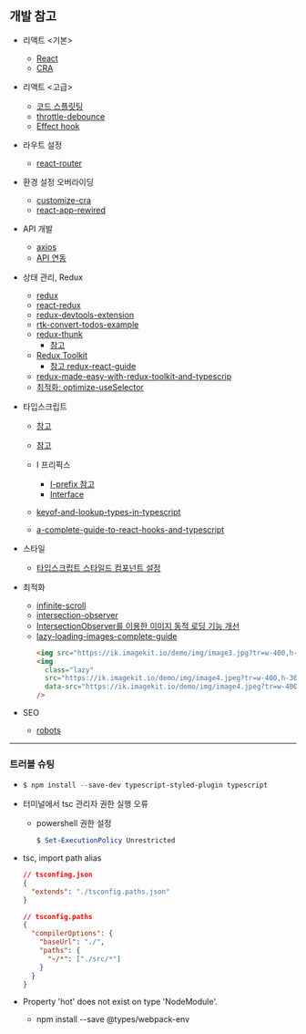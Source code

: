 ## 개발 참고

- 리액트 <기본>

  - [React](https://ko.reactjs.org/docs/getting-started.html)
  - [CRA](https://create-react-app.dev/)

* 리액트 <고급>

  - [코드 스플릿팅]()
  - [throttle-debounce]()
  - [Effect hook](https://ko.reactjs.org/docs/hooks-effect.html)

* 라우트 설정

  - [react-router](https://reacttraining.com/react-router/web/guides/quick-start)

* 환경 설정 오버라이딩

  - [customize-cra](https://github.com/arackaf/customize-cra)
  - [react-app-rewired](https://github.com/timarney/react-app-rewired)

- API 개발

  - [axios](https://github.com/axios/axios)
  - [API 연동](ttps://velog.io/@smooth97/Netflix-Clone-1-API-)

- 상태 관리, Redux

  - [redux](https://redux.js.org/introduction/getting-started)
  - [react-redux](https://github.com/reduxjs/react-redux)
  - [redux-devtools-extension](https://github.com/zalmoxisus/redux-devtools-extension)
  - [rtk-convert-todos-example](https://github.com/reduxjs/rtk-convert-todos-example)
  - [redux-thunk](https://github.com/reduxjs/redux-thunk)
    - [참고](http://react.vlpt.us/redux-middleware/04-redux-thunk.html)
  - [Redux Toolkit](https://redux-toolkit.js.org/)
    - [참고 redux-react-guide](https://www.taniarascia.com/redux-react-guide/)
  - [redux-made-easy-with-redux-toolkit-and-typescrip](https://www.mattbutton.com/redux-made-easy-with-redux-toolkit-and-typescript/)
  - [최적화: optimize-useSelector](https://react.vlpt.us/redux/08-optimize-useSelector.html)

* 타입스크립트

  - [참고](https://jeonghwan-kim.github.io/dev/2019/07/15/react-redux-ts.html)
  - [참고](https://infoscis.github.io/2017/06/19/TypeScript-handbook-advanced-types/)

  - I 프리픽스

    - [I-prefix 참고](https://github.com/microsoft/TypeScript-Handbook/issues/121)
    - [Interface](https://www.typescriptlang.org/docs/handbook/interfaces.html)

  - [keyof-and-lookup-types-in-typescript](https://mariusschulz.com/blog/keyof-and-lookup-types-in-typescript)
  - [a-complete-guide-to-react-hooks-and-typescript](https://levelup.gitconnected.com/usetypescript-a-complete-guide-to-react-hooks-and-typescript-db1858d1fb9c)

* 스타일

  - [타입스크립트 스타일드 컴포넌트 설정](https://github.com/microsoft/typescript-styled-plugin/tree/f82699d1a0027cb850118adfcdd8cf88203573dc)

* 최적화

  - [infinite-scroll](https://medium.com/@ghur2002/react%EC%97%90%EC%84%9C-infinite-scroll-%EA%B5%AC%ED%98%84%ED%95%98%EA%B8%B0-128d64ea24b5)
  - [intersection-observer](https://velog.io/@yejinh/Intersection-Observer%EB%A1%9C-%EB%AC%B4%ED%95%9C-%EC%8A%A4%ED%81%AC%EB%A1%A4-%EA%B5%AC%ED%98%84%ED%95%98%EA%B8%B0)
  - [IntersectionObserver를 이용한 이미지 동적 로딩 기능 개선](https://tech.lezhin.com/2017/07/13/intersectionobserver-overview)
  - [lazy-loading-images-complete-guide](https://imagekit.io/blog/lazy-loading-images-complete-guide/)
    ```html
    <img src="https://ik.imagekit.io/demo/img/image3.jpg?tr=w-400,h-300" />
    <img
      class="lazy"
      src="https://ik.imagekit.io/demo/img/image4.jpeg?tr=w-400,h-300,bl-30,q-50"
      data-src="https://ik.imagekit.io/demo/img/image4.jpeg?tr=w-400,h-300"
    />
    ```

* SEO

  - [robots](https://www.robotstxt.org/robotstxt.html)

---

### 트러블 슈팅

- ```powershell
  $ npm install --save-dev typescript-styled-plugin typescript
  ```

- 터미널에서 tsc 관리자 권한 실행 오류

  - powershell 권한 설정
    ```powershell
    $ Set-ExecutionPolicy Unrestricted
    ```

- tsc, import path alias

  ```json
  // tsconfing.json
  {
    "extends": "./tsconfig.paths.json"
  }
  ```

  ```json
  // tsconfig.paths
  {
    "compilerOptions": {
      "baseUrl": "./",
      "paths": {
        "~/*": ["./src/*"]
      }
    }
  }
  ```

- Property 'hot' does not exist on type 'NodeModule'.
  - npm install --save @types/webpack-env
